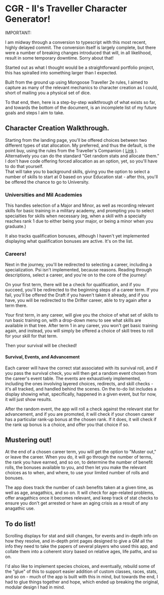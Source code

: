 # CGR - II's Traveller Character Generator!

IMPORTANT:

I am midway through a conversion to typescript with this most recent, highly delayed commit. The conversion itself is largely complete, but there were a number of breaking changes introduced that will, in all likelihood, result in some temporary downtime. Sorry about that!

Started out as what I thought would be a straightforward portfolio project, this has spiralled into something larger than I expected.  

Built from the ground up using Mongoose Traveller 2e rules, I aimed to capture as many of the relevant mechanics to character creation as I could, short of mailing you a physical set of dice.  

To that end, then, here is a step-by-step walkthrough of what exists so far, and towards the bottom of the document, is an incomplete list of my future goals and steps I aim to take.

## Character Creation Walkthrough.

Starting from the landing page, you'll be offered choices between two different types of stat allocation. My preferred, and thus the default, is the point buy, using the rules from the Traveller's Companion ( [Link](https://www.mongoosepublishing.com/products/traveller-companion) ). Alternatively you can do the standard "Get random stats and allocate them." I don't have code offering forced allocation as an option, yet, so you'll have to do that yourself.  
That will take you to background skills, giving you the option to select a number of skills to start at 0 based on your Education stat - after this, you'll be offered the chance to go to University.

### Universities and Mil Academies

This handles selection of a Major and Minor, as well as recording relevant skills for basic training in a military academy, and prompting you to select specialties for skills when necessary (eg, when a skill with a specialty reaches rank 1 due to either being your major, or being a minor when you graduate.)  

It also tracks qualification bonuses, although I haven't yet implemented displaying what qualification bonuses are active. It's on the list.

### Careers!

Next in the journey, you'll be redirected to selecting a career, including a specialization. Psi isn't implemented, because reasons. Reading through descriptions, select a career, and you're on to the core of the journey!  

On your first term, there will be a check for qualification, and if you succeed, you'll be redirected to the beginning steps of a career term. If you fail, you'll be offered the Draft if you haven't taken it already, and if you have, you will be redirected to the Drifter career, able to try again after a term there.  

Your first term, in any career, will give you the choice of what set of skills to run basic training on, with a drop-down menu to see what skills are available in that tree. After term 1 in any career, you won't get basic training again, and instead, you will simply be offered a choice of skill trees to roll for your skill for that term.  

Then your survival will be checked!

#### Survival, Events, and Advancement  

Each career will have the correct stat associated with its survival roll, and if you pass the survival check, you will then get a random event chosen from the career's event table. The events are exhaustively implemented, including the ones involving layered choices, redirects, and skill checks - it's all tracked, and handled behind the scenes. On the to-do list includes a display showing what, specifically, happened in a given event, but for now, it will just show results.  

After the random event, the app will roll a check against the relevant stat for advancement, and if you are promoted, it will check if your chosen career has a particular rank-up bonus at the chosen rank. If it does, it will check if the rank up bonus is a choice, and offer you that choice if so.  

## Mustering out!

At the end of a chosen career term, you will get the option to "Muster out," or leave the career. When you do, it will go through the number of terms, the rank you have earned, and so on, to determine the number of benefit rolls, the bonuses available to you, and then let you make the relevant choices as to when, and where, to use your limited number of rolls and bonuses.  

The app does track the number of cash benefits taken at a given time, as well as age, anagathics, and so on. It will check for age-related problems, offer anagathics once it becomes relevant, and keep track of stat checks to ensure you don't get arrested or have an aging crisis as a result of any anagathic use.

## To do list!  

Scrolling displays for stat and skill changes, for events and in-depth info on how they resolve, and in-depth print pages designed to give a GM all the info they need to take the papers of several players who used this app, and collate them into a coherent story based on relative ages, life paths, and so on.  

I'd also like to implement species choices, and eventually, rebuild some of the "glue" of this to support easier addition of custom classes, races, stats, and so on - much of the app is built with this in mind, but towards the end, I had to glue things together and hope, which ended up breaking the original, modular design I had in mind.